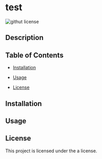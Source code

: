 # test
  ![githut license](https://img.shields.io/badge/License-a-blueviolet.svg)

## Description

## Table of Contents

* [Installation](#installation)

* [Usage](#usage)
* [License](#license)

## Installation

## Usage


  ## License
  
  This project is licensed under the a  license.
  

